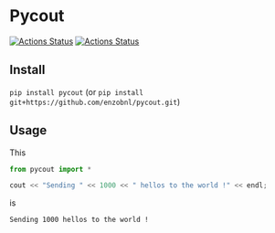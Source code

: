 # Pycout
[![Actions Status](https://github.com/enzobnl/pycout/workflows/test/badge.svg)](https://github.com/enzobnl/pycout/actions) [![Actions Status](https://github.com/enzobnl/pycout/workflows/PyPI/badge.svg)](https://github.com/enzobnl/pycout/actions)

## Install
`pip install pycout` (or `pip install git+https://github.com/enzobnl/pycout.git`)
## Usage
This
```python
from pycout import *

cout << "Sending " << 1000 << " hellos to the world !" << endl;
```
is
```
Sending 1000 hellos to the world !
```
